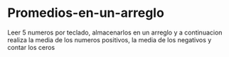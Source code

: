 # Promedios-en-un-arreglo
Leer 5 numeros por teclado, almacenarlos en un arreglo y a continuacion realiza la media de los numeros positivos, la media de los negativos y contar los ceros
